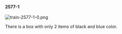 #### 2577-1
![train-2577-1-0.png](https://github.com/lil-lab/nlvr/raw/master/nlvr/train/images/53/train-2577-1-0.png "train-2577-1-0.png")

There is a box with only 2 items of black and blue color.